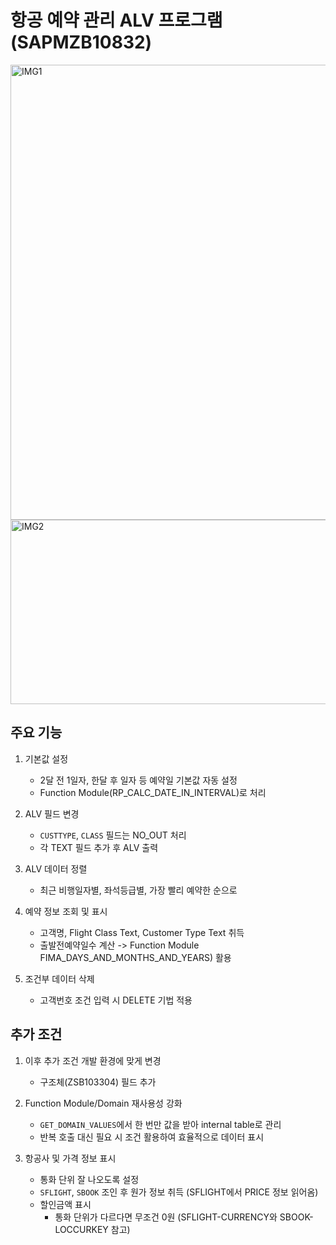 # 항공 예약 관리 ALV 프로그램 (SAPMZB10832)
<img width="971" height="728" alt="IMG1" src="https://github.com/user-attachments/assets/4f518d26-bd79-4a03-81e3-f8493c7283da" />
<img width="971" height="295" alt="IMG2" src="https://github.com/user-attachments/assets/883104f9-ae59-41b3-8bb0-848e72b74f7d" />

## 주요 기능

1. 기본값 설정

   - 2달 전 1일자, 한달 후 일자 등 예약일 기본값 자동 설정
   - Function Module(RP_CALC_DATE_IN_INTERVAL)로 처리

2. ALV 필드 변경

   - `CUSTTYPE`, `CLASS` 필드는 NO_OUT 처리
   - 각 TEXT 필드 추가 후 ALV 출력

3. ALV 데이터 정렬

   - 최근 비행일자별, 좌석등급별, 가장 빨리 예약한 순으로

4. 예약 정보 조회 및 표시

   - 고객명, Flight Class Text, Customer Type Text 취득
   - 출발전예약일수 계산 -> Function Module FIMA_DAYS_AND_MONTHS_AND_YEARS) 활용

5. 조건부 데이터 삭제
   - 고객번호 조건 입력 시 DELETE <itab> 기법 적용

## 추가 조건

1. 이후 추가 조건 개발 환경에 맞게 변경

   - 구조체(ZSB103304) 필드 추가

2. Function Module/Domain 재사용성 강화

   - `GET_DOMAIN_VALUES`에서 한 번만 값을 받아 internal table로 관리
   - 반복 호출 대신 필요 시 조건 활용하여 효율적으로 데이터 표시

3. 항공사 및 가격 정보 표시

   - 통화 단위 잘 나오도록 설정
   - `SFLIGHT`, `SBOOK` 조인 후 원가 정보 취득 (SFLIGHT에서 PRICE 정보 읽어옴)
   - 할인금액 표시
     - 통화 단위가 다르다면 무조건 0원 (SFLIGHT-CURRENCY와 SBOOK-LOCCURKEY 참고)
